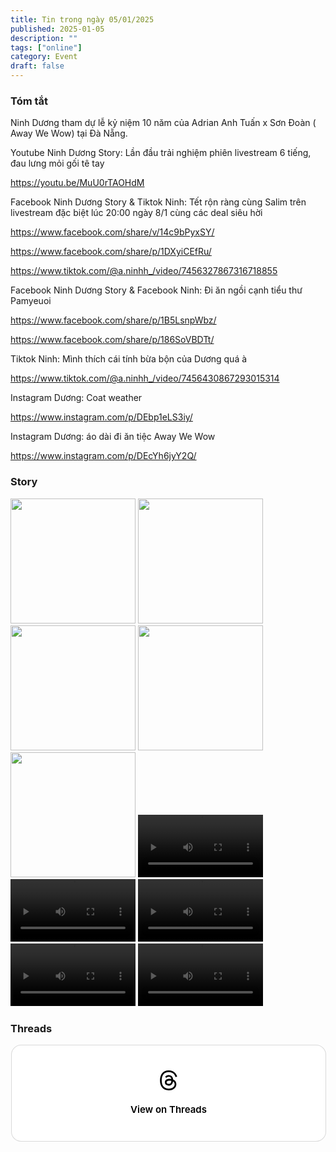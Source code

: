 ```yaml
---
title: Tin trong ngày 05/01/2025 
published: 2025-01-05
description: ""
tags: ["online"]
category: Event 
draft: false
---
```


### Tóm tắt 


Ninh Dương tham dự lễ kỷ niệm 10 năm của Adrian Anh Tuấn x Sơn Đoàn ( Away We Wow) tại Đà Nẵng. 


Youtube Ninh Dương Story: Lần đầu trải nghiệm phiên livestream 6 tiếng, đau lưng mỏi gối tê tay

https://youtu.be/MuU0rTAOHdM

Facebook Ninh Dương Story & Tiktok Ninh: Tết rộn ràng cùng Salim trên livestream đặc biệt lúc 20:00 ngày 8/1 cùng các deal siêu hời

https://www.facebook.com/share/v/14c9bPyxSY/

https://www.facebook.com/share/p/1DXyiCEfRu/

https://www.tiktok.com/@a.ninhh_/video/7456327867316718855

Facebook Ninh Dương Story & Facebook Ninh: Đi ăn ngồi cạnh tiểu thư ​​Pamyeuoi

https://www.facebook.com/share/p/1B5LsnpWbz/

https://www.facebook.com/share/p/186SoVBDTt/

Tiktok Ninh: Mình thích cái tính bừa bộn của Dương quá à 

https://www.tiktok.com/@a.ninhh_/video/7456430867293015314

Instagram Dương: Coat weather

https://www.instagram.com/p/DEbp1eLS3iy/

Instagram Dương: áo dài đi ăn tiệc Away We Wow

https://www.instagram.com/p/DEcYh6jyY2Q/


### Story 

<img width="200" src="https://github.com/user-attachments/assets/d9519fe8-5c60-4fa4-8f9f-36c98c06b52f" />

<img width="200" src="https://github.com/user-attachments/assets/5b8e296f-1610-46b6-bc27-720f379d7b11" />

<img width="200" src="https://github.com/user-attachments/assets/0ac99033-9c9f-4210-a2a1-2405e4f9b49b" />

<img width="200" src="https://github.com/user-attachments/assets/aa8422b7-cfdb-4880-90a8-82129378a309" />

<img width="200" src="https://github.com/user-attachments/assets/eead034b-381b-4896-bcfc-9fd611d5538c" />

<video width="200" controls>
  <source type="video/mp4" src="https://github.com/user-attachments/assets/a2407411-5775-49d7-a74b-8e19e72f6736" >
</video>

<video width="200" controls>
  <source type="video/mp4" src="https://github.com/user-attachments/assets/02f51e6f-73a6-4b45-bae0-2eb28f555ce7" >
</video>

<video width="200" controls>
  <source type="video/mp4" src="https://github.com/user-attachments/assets/5c040bf0-26fc-4b9a-9795-41336ecb0d31" >
</video>

<video width="200" controls>
  <source type="video/mp4" src="https://github.com/user-attachments/assets/3f1759e0-389b-4fc5-a6e5-d5327a81828b" >
</video>

<video width="200" controls>
  <source type="video/mp4" src="https://github.com/user-attachments/assets/0cb6ef76-ac95-42d4-b7b6-1168dc28db03" >
</video>



### Threads 

<blockquote class="text-post-media" data-text-post-permalink="https://www.threads.net/@ninhduong_summary/post/DEcvpecTsxR" data-text-post-version="0" id="ig-tp-DEcvpecTsxR" style=" background:#FFF; border-width: 1px; border-style: solid; border-color: #00000026; border-radius: 16px; max-width:540px; margin: 1px; min-width:270px; padding:0; width:99.375%; width:-webkit-calc(100% - 2px); width:calc(100% - 2px);"> <a href="https://www.threads.net/@ninhduong_summary/post/DEcvpecTsxR" style=" background:#FFFFFF; line-height:0; padding:0 0; text-align:center; text-decoration:none; width:100%; font-family: -apple-system, BlinkMacSystemFont, sans-serif;" target="_blank"> <div style=" padding: 40px; display: flex; flex-direction: column; align-items: center;"><div style=" display:block; height:32px; width:32px; padding-bottom:20px;"> <svg aria-label="Threads" height="32px" role="img" viewBox="0 0 192 192" width="32px" xmlns="http://www.w3.org/2000/svg"> <path d="M141.537 88.9883C140.71 88.5919 139.87 88.2104 139.019 87.8451C137.537 60.5382 122.616 44.905 97.5619 44.745C97.4484 44.7443 97.3355 44.7443 97.222 44.7443C82.2364 44.7443 69.7731 51.1409 62.102 62.7807L75.881 72.2328C81.6116 63.5383 90.6052 61.6848 97.2286 61.6848C97.3051 61.6848 97.3819 61.6848 97.4576 61.6855C105.707 61.7381 111.932 64.1366 115.961 68.814C118.893 72.2193 120.854 76.925 121.825 82.8638C114.511 81.6207 106.601 81.2385 98.145 81.7233C74.3247 83.0954 59.0111 96.9879 60.0396 116.292C60.5615 126.084 65.4397 134.508 73.775 140.011C80.8224 144.663 89.899 146.938 99.3323 146.423C111.79 145.74 121.563 140.987 128.381 132.296C133.559 125.696 136.834 117.143 138.28 106.366C144.217 109.949 148.617 114.664 151.047 120.332C155.179 129.967 155.42 145.8 142.501 158.708C131.182 170.016 117.576 174.908 97.0135 175.059C74.2042 174.89 56.9538 167.575 45.7381 153.317C35.2355 139.966 29.8077 120.682 29.6052 96C29.8077 71.3178 35.2355 52.0336 45.7381 38.6827C56.9538 24.4249 74.2039 17.11 97.0132 16.9405C119.988 17.1113 137.539 24.4614 149.184 38.788C154.894 45.8136 159.199 54.6488 162.037 64.9503L178.184 60.6422C174.744 47.9622 169.331 37.0357 161.965 27.974C147.036 9.60668 125.202 0.195148 97.0695 0H96.9569C68.8816 0.19447 47.2921 9.6418 32.7883 28.0793C19.8819 44.4864 13.2244 67.3157 13.0007 95.9325L13 96L13.0007 96.0675C13.2244 124.684 19.8819 147.514 32.7883 163.921C47.2921 182.358 68.8816 191.806 96.9569 192H97.0695C122.03 191.827 139.624 185.292 154.118 170.811C173.081 151.866 172.51 128.119 166.26 113.541C161.776 103.087 153.227 94.5962 141.537 88.9883ZM98.4405 129.507C88.0005 130.095 77.1544 125.409 76.6196 115.372C76.2232 107.93 81.9158 99.626 99.0812 98.6368C101.047 98.5234 102.976 98.468 104.871 98.468C111.106 98.468 116.939 99.0737 122.242 100.233C120.264 124.935 108.662 128.946 98.4405 129.507Z" /></svg></div><div style=" font-size: 15px; line-height: 21px; color: #000000; font-weight: 600; "> View on Threads</div></div></a></blockquote>
<script async src="https://www.threads.net/embed.js"></script>